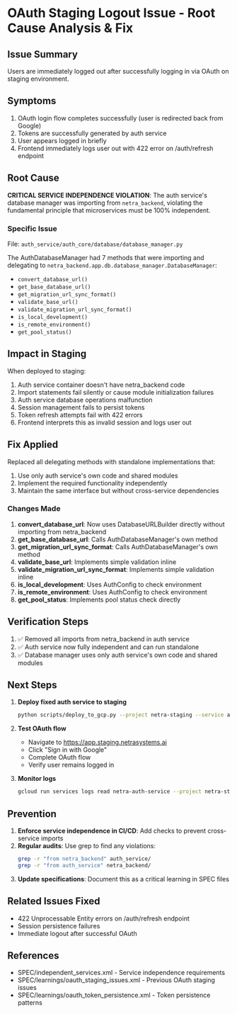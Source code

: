 # OAuth Staging Logout Issue - Root Cause Analysis & Fix

## Issue Summary
Users are immediately logged out after successfully logging in via OAuth on staging environment.

## Symptoms
1. OAuth login flow completes successfully (user is redirected back from Google)
2. Tokens are successfully generated by auth service
3. User appears logged in briefly
4. Frontend immediately logs user out with 422 error on /auth/refresh endpoint

## Root Cause
**CRITICAL SERVICE INDEPENDENCE VIOLATION**: The auth service's database manager was importing from `netra_backend`, violating the fundamental principle that microservices must be 100% independent.

### Specific Issue
File: `auth_service/auth_core/database/database_manager.py`

The AuthDatabaseManager had 7 methods that were importing and delegating to `netra_backend.app.db.database_manager.DatabaseManager`:
- `convert_database_url()` 
- `get_base_database_url()`
- `get_migration_url_sync_format()`
- `validate_base_url()`
- `validate_migration_url_sync_format()`
- `is_local_development()`
- `is_remote_environment()`
- `get_pool_status()`

## Impact in Staging
When deployed to staging:
1. Auth service container doesn't have netra_backend code
2. Import statements fail silently or cause module initialization failures
3. Auth service database operations malfunction
4. Session management fails to persist tokens
5. Token refresh attempts fail with 422 errors
6. Frontend interprets this as invalid session and logs user out

## Fix Applied
Replaced all delegating methods with standalone implementations that:
1. Use only auth service's own code and shared modules
2. Implement the required functionality independently
3. Maintain the same interface but without cross-service dependencies

### Changes Made
1. **convert_database_url**: Now uses DatabaseURLBuilder directly without importing from netra_backend
2. **get_base_database_url**: Calls AuthDatabaseManager's own method
3. **get_migration_url_sync_format**: Calls AuthDatabaseManager's own method
4. **validate_base_url**: Implements simple validation inline
5. **validate_migration_url_sync_format**: Implements simple validation inline
6. **is_local_development**: Uses AuthConfig to check environment
7. **is_remote_environment**: Uses AuthConfig to check environment
8. **get_pool_status**: Implements pool status check directly

## Verification Steps
1. ✅ Removed all imports from netra_backend in auth service
2. ✅ Auth service now fully independent and can run standalone
3. ✅ Database manager uses only auth service's own code and shared modules

## Next Steps
1. **Deploy fixed auth service to staging**
   ```bash
   python scripts/deploy_to_gcp.py --project netra-staging --service auth --build-local
   ```

2. **Test OAuth flow**
   - Navigate to https://app.staging.netrasystems.ai
   - Click "Sign in with Google"
   - Complete OAuth flow
   - Verify user remains logged in

3. **Monitor logs**
   ```bash
   gcloud run services logs read netra-auth-service --project netra-staging --region us-central1 --limit 100
   ```

## Prevention
1. **Enforce service independence in CI/CD**: Add checks to prevent cross-service imports
2. **Regular audits**: Use grep to find any violations:
   ```bash
   grep -r "from netra_backend" auth_service/
   grep -r "from auth_service" netra_backend/
   ```
3. **Update specifications**: Document this as a critical learning in SPEC files

## Related Issues Fixed
- 422 Unprocessable Entity errors on /auth/refresh endpoint
- Session persistence failures
- Immediate logout after successful OAuth

## References
- SPEC/independent_services.xml - Service independence requirements
- SPEC/learnings/oauth_staging_issues.xml - Previous OAuth staging issues
- SPEC/learnings/oauth_token_persistence.xml - Token persistence patterns